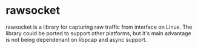 # rawsocket
rawsocket is a library for capturing raw traffic from interface on Linux.
The library could be ported to support other platforms, but it's main advantage is not being dependenant on libpcap and async support.

